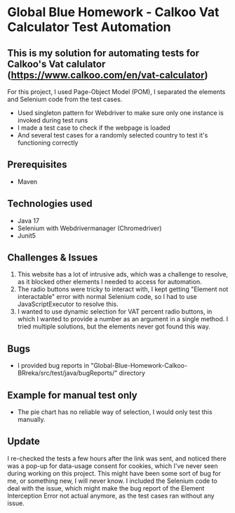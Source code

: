 # Global Blue Homework - Calkoo Vat Calculator Test Automation

## This is my solution for automating tests for Calkoo's Vat calulator (https://www.calkoo.com/en/vat-calculator)

For this project, I used Page-Object Model (POM), I separated the elements and Selenium code from the test cases.
+ Used singleton pattern for Webdriver to make sure only one instance is invoked during test runs
+ I made a test case to check if the webpage is loaded
+ And several test cases for a randomly selected country to test it's functioning correctly

## Prerequisites
+ Maven

## Technologies used
+ Java 17
+ Selenium with Webdrivermanager (Chromedriver)
+ Junit5

## Challenges & Issues

1. This website has a lot of intrusive ads, which was a challenge to resolve, as it blocked other elements I needed to access for automation. 
2. The radio buttons were tricky to interact with, I kept getting "Element not interactable" error with normal Selenium code, so I had to use JavaScriptExecutor to resolve this.
3. I wanted to use dynamic selection for VAT percent radio buttons, in which I wanted to provide a number as an argument in a single method. I tried multiple solutions, but the elements never got found this way.

## Bugs
+ I provided bug reports in "Global-Blue-Homework-Calkoo-BRreka/src/test/java/bugReports/" directory

## Example for manual test only
+ The pie chart has no reliable way of selection, I would only test this manually.

## Update
I re-checked the tests a few hours after the link was sent, and noticed there was a pop-up for data-usage consent
for cookies, which I've never seen during working on this project. This might have been some sort of bug for me, 
or something new, I will never know. I included the Selenium code to deal with the issue, which might make 
the bug report of the Element Interception Error not actual anymore, as the test cases ran without any issue.